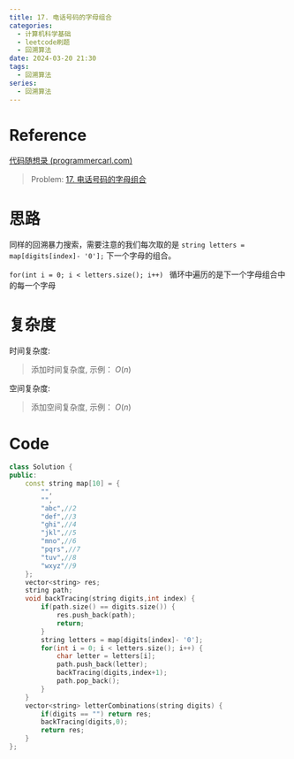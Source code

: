 ```yaml
---
title: 17. 电话号码的字母组合
categories:
  - 计算机科学基础
  - leetcode刷题
  - 回溯算法
date: 2024-03-20 21:30
tags:
  - 回溯算法
series:
  - 回溯算法
---
```


# Reference

[代码随想录 (programmercarl.com)](https://www.programmercarl.com/0017.%E7%94%B5%E8%AF%9D%E5%8F%B7%E7%A0%81%E7%9A%84%E5%AD%97%E6%AF%8D%E7%BB%84%E5%90%88.html#%E7%AE%97%E6%B3%95%E5%85%AC%E5%BC%80%E8%AF%BE)

> Problem: [17. 电话号码的字母组合](https://leetcode.cn/problems/letter-combinations-of-a-phone-number/description/)


# 思路

同样的回溯暴力搜索，需要注意的我们每次取的是
`string letters = map[digits[index]- '0'];`
下一个字母的组合。

`for(int i = 0; i < letters.size(); i++) `
循环中遍历的是下一个字母组合中的每一个字母

# 复杂度

时间复杂度:
> 添加时间复杂度, 示例： $O(n)$

空间复杂度:
> 添加空间复杂度, 示例： $O(n)$



# Code
```C++ []
class Solution {
public:
    const string map[10] = {
        "",
        "",
        "abc",//2
        "def",//3
        "ghi",//4
        "jkl",//5
        "mno",//6
        "pqrs",//7
        "tuv",//8
        "wxyz"//9
    };
    vector<string> res;
    string path;
    void backTracing(string digits,int index) {
        if(path.size() == digits.size()) {
            res.push_back(path);
            return;
        }
        string letters = map[digits[index]- '0'];
        for(int i = 0; i < letters.size(); i++) {
            char letter = letters[i];
            path.push_back(letter);
            backTracing(digits,index+1);
            path.pop_back();
        }
    } 
    vector<string> letterCombinations(string digits) {
        if(digits == "") return res;
        backTracing(digits,0);
        return res;
    }
};
```
  
